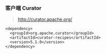 



### 客户端 Curator

> http://curator.apache.org/

```
<dependency>
  <groupId>org.apache.curator</groupId>
  <artifactId>curator-recipes</artifactId>
  <version>5.1.0</version>
</dependency>
```

